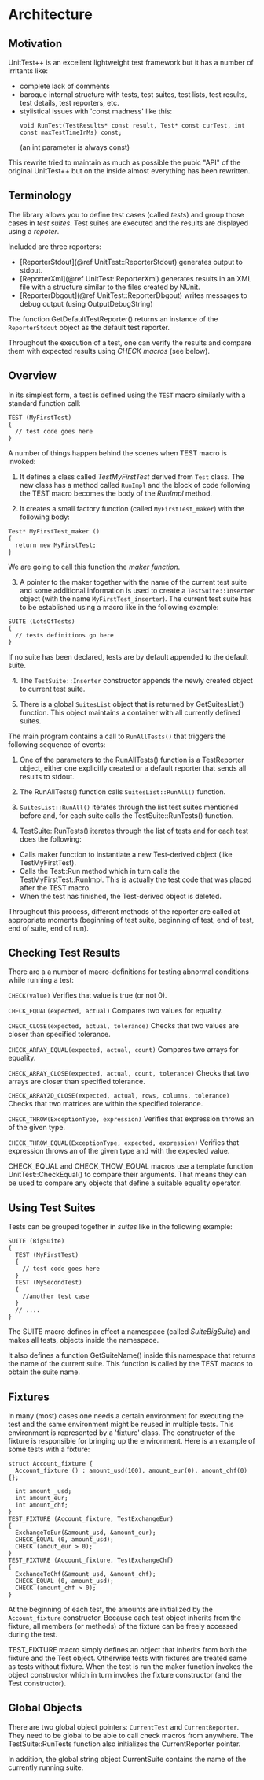 
# Architecture

## Motivation ##
UnitTest++ is an excellent lightweight test framework but it has a number of
irritants like:

* complete lack of comments
* baroque internal structure with tests, test suites, test lists, test results, test details,
test reporters, etc.
* stylistical issues with 'const madness' like this:
  ```
  void RunTest(TestResults* const result, Test* const curTest, int const maxTestTimeInMs) const;
  ```
  (an int parameter is always const)

This rewrite tried to maintain as much as possible the pubic "API" of the original
UnitTest++ but on the inside almost everything has been rewritten.

## Terminology ##
The library allows you to define test cases (called _tests_) and group those cases
in _test suites_. Test suites are executed and the results are displayed using
a _repoter_.

Included are three reporters: 
* [ReporterStdout](@ref UnitTest::ReporterStdout) generates output to stdout.
* [ReporterXml](@ref UnitTest::ReporterXml) generates results in an XML file
  with a structure similar to the files created by NUnit.
* [ReporterDbgout](@ref UnitTest::ReporterDbgout) writes messages to debug output
  (using OutputDebugString)

The function GetDefaultTestReporter() returns an instance of the `ReporterStdout`
object as the default test reporter.

Throughout the execution of a test, one can verify the results and compare them with
expected results using _CHECK macros_ (see below).

## Overview ##
In its simplest form, a test is defined using the `TEST` macro similarly with a
standard function call:
```
TEST (MyFirstTest)
{
  // test code goes here
}
```
A number of things happen behind the scenes when TEST macro is invoked:

1. It defines a class called _TestMyFirstTest_ derived from
`Test` class. The new class has a method called `RunImpl` and the block of code
following the TEST macro becomes the body of the _RunImpl_ method.

2. It creates a small factory function (called `MyFirstTest_maker`) with the
following body:
  ```
  Test* MyFirstTest_maker ()
  {
    return new MyFirstTest;
  }
  ```
  We are going to call this function the _maker function_.

3. A pointer to the maker together with the name of the current test suite and
some additional information is used to create a `TestSuite::Inserter` object 
(with the name `MyFirstTest_inserter`). The current test suite has to be established
using a macro like in the following example:
  ```
  SUITE (LotsOfTests)
  {
    // tests definitions go here
  }
  ```
  If no suite has been declared, tests are by default appended to the default suite.

4. The `TestSuite::Inserter` constructor appends the newly created object to 
current test suite.

5. There is a global `SuitesList` object that is returned by GetSuitesList()
function. This object maintains a container with all currently defined suites.

The main program contains a call to `RunAllTests()` that triggers the following 
sequence of events:

1. One of the parameters to the RunAllTests() function is a TestReporter object,
either one explicitly created or a default reporter that sends all results to stdout.

2. The RunAllTests() function calls `SuitesList::RunAll()` function.

3. `SuitesList::RunAll()` iterates through the list  test suites mentioned before
and, for each suite calls the TestSuite::RunTests() function. 

4. TestSuite::RunTests() iterates through the list of tests and for each test does
the following:
  + Calls maker function to instantiate a new Test-derived object (like TestMyFirstTest).
  + Calls the Test::Run method which in turn calls the TestMyFirstTest::RunImpl.
     This is actually the test code that was placed after the TEST macro.
  + When the test has finished, the Test-derived object is deleted.

Throughout this process, different methods of the reporter are called at appropriate
moments (beginning of test suite, beginning of test, end of test, end of suite,
end of run).


## Checking Test Results ##
There are a a number of macro-definitions for testing abnormal conditions while
running a test:

`CHECK(value)`  Verifies that value is true (or not 0).

`CHECK_EQUAL(expected, actual)` Compares two values for equality.

`CHECK_CLOSE(expected, actual, tolerance)` Checks that two values are closer than
 specified tolerance.
 
`CHECK_ARRAY_EQUAL(expected, actual, count)` Compares two arrays for equality.

`CHECK_ARRAY_CLOSE(expected, actual, count, tolerance)` Checks that two arrays
 are closer than specified tolerance.
 
`CHECK_ARRAY2D_CLOSE(expected, actual, rows, columns, tolerance)` Checks that
 two matrices are within the specified tolerance.
 
`CHECK_THROW(ExceptionType, expression)` Verifies that expression throws an 
 of the given type.

`CHECK_THROW_EQUAL(ExceptionType, expected, expression)` Verifies that expression
 throws an of the given type and with the expected value.

CHECK_EQUAL and CHECK_THOW_EQUAL macros use a template function UnitTest::CheckEqual()
to compare their arguments. That means they can be used to compare any objects
that define a suitable equality operator.

## Using Test Suites ##
Tests can be grouped together in _suites_ like in the following example:
``````
SUITE (BigSuite)
{
  TEST (MyFirstTest)
  {
    // test code goes here
  }
  TEST (MySecondTest)
  {
    //another test case
  }
  // ....
}
``````
The SUITE macro defines in effect a namespace (called _SuiteBigSuite_) and makes
all tests, objects inside the namespace.

It also defines a function GetSuiteName() inside this namespace that returns the
name of the current suite. This function is called by the TEST macros to obtain
the suite name.

## Fixtures ##
In many (most) cases one needs a certain environment for executing the test and
the same environment might be reused in multiple tests. This environment is
represented by a 'fixture' class. The constructor of the fixture is responsible
for bringing up the environment. Here is an example of some tests with a fixture:
``````
struct Account_fixture {
  Account_fixture () : amount_usd(100), amount_eur(0), amount_chf(0) {};

  int amount _usd;
  int amount_eur;
  int amount_chf;
}
TEST_FIXTURE (Account_fixture, TestExchangeEur)
{
  ExchangeToEur(&amount_usd, &amount_eur);
  CHECK_EQUAL (0, amount_usd);
  CHECK (amout_eur > 0);
}
TEST_FIXTURE (Account_fixture, TestExchangeChf)
{
  ExchangeToChf(&amount_usd, &amount_chf);
  CHECK_EQUAL (0, amount_usd);
  CHECK (amount_chf > 0);
}
``````
At the beginning of each test, the amounts are initialized by the `Account_fixture`
constructor. Because each test object inherits from the fixture, all members
(or methods) of the fixture can be freely accessed during the test.

TEST_FIXTURE macro simply defines an object that inherits from both the fixture
and the Test object. Otherwise tests with fixtures are treated same as tests without
fixture. When the test is run the maker function invokes the object constructor 
which in turn invokes the fixture constructor (and the Test constructor).

## Global Objects ##
There are two global object pointers: `CurrentTest` and `CurrentReporter`.
They need to be global to be able to call check macros from anywhere.
The TestSuite::RunTests function also initializes the CurrentReporter pointer.

In addition, the global string object CurrentSuite contains the name of the
currently running suite.

